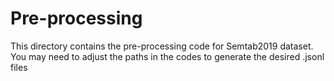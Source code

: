 # Pre-processing

This directory contains the pre-processing code for Semtab2019 dataset. You may need to adjust the paths in the codes to generate the desired .jsonl files
